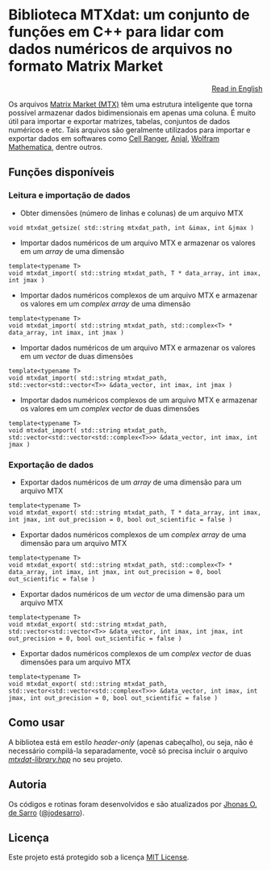 # Biblioteca MTXdat: um conjunto de funções em C++ para lidar com dados numéricos de arquivos no formato Matrix Market

<p align="right"><a href="README.md">Read in English</a></p>

Os arquivos [Matrix Market (MTX)](https://math.nist.gov/MatrixMarket/formats.html) têm uma estrutura inteligente que torna possível armazenar dados bidimensionais em apenas uma coluna. É muito útil para importar e exportar matrizes, tabelas, conjuntos de dados numéricos e etc. Tais arquivos são geralmente utilizados para importar e exportar dados em softwares como [Cell Ranger](https://support.10xgenomics.com/single-cell-gene-expression/software/pipelines/latest/what-is-cell-ranger), [Anjal](http://murasu.com/murasu-anjal/), [Wolfram Mathematica](https://reference.wolfram.com/language/ref/format/MTX.html), dentre outros.

## Funções disponíveis

### Leitura e importação de dados

- Obter dimensões (número de linhas e colunas) de um arquivo MTX
```
void mtxdat_getsize( std::string mtxdat_path, int &imax, int &jmax )
```

- Importar dados numéricos de um arquivo MTX e armazenar os valores em um *array* de uma dimensão
```
template<typename T>
void mtxdat_import( std::string mtxdat_path, T * data_array, int imax, int jmax )
```

- Importar dados numéricos complexos de um arquivo MTX e armazenar os valores em um *complex array* de uma dimensão
```
template<typename T>
void mtxdat_import( std::string mtxdat_path, std::complex<T> * data_array, int imax, int jmax )
```

- Importar dados numéricos de um arquivo MTX e armazenar os valores em um *vector* de duas dimensões
```
template<typename T>
void mtxdat_import( std::string mtxdat_path, std::vector<std::vector<T>> &data_vector, int imax, int jmax )
```

- Importar dados numéricos complexos de um arquivo MTX e armazenar os valores em um *complex vector* de duas dimensões
```
template<typename T>
void mtxdat_import( std::string mtxdat_path, std::vector<std::vector<std::complex<T>>> &data_vector, int imax, int jmax )
```

### Exportação de dados

- Exportar dados numéricos de um *array* de uma dimensão para um arquivo MTX
```
template<typename T>
void mtxdat_export( std::string mtxdat_path, T * data_array, int imax, int jmax, int out_precision = 0, bool out_scientific = false )
```

- Exportar dados numéricos complexos de um *complex array* de uma dimensão para um arquivo MTX
```
template<typename T>
void mtxdat_export( std::string mtxdat_path, std::complex<T> * data_array, int imax, int jmax, int out_precision = 0, bool out_scientific = false )
```

- Exportar dados numéricos de um *vector* de uma dimensão para um arquivo MTX
```
template<typename T>
void mtxdat_export( std::string mtxdat_path, std::vector<std::vector<T>> &data_vector, int imax, int jmax, int out_precision = 0, bool out_scientific = false )
```

- Exportar dados numéricos complexos de um *complex vector* de duas dimensões para um arquivo MTX
```
template<typename T>
void mtxdat_export( std::string mtxdat_path, std::vector<std::vector<std::complex<T>>> &data_vector, int imax, int jmax, int out_precision = 0, bool out_scientific = false )
```

## Como usar

A bibliotea está em estilo *header-only* (apenas cabeçalho), ou seja, não é necessário compilá-la separadamente, você só precisa incluir o arquivo <a href="mtxdat-library.hpp">*mtxdat-library.hpp*</a> no seu projeto.

## Autoria

Os códigos e rotinas foram desenvolvidos e são atualizados por <a href="https://www.researchgate.net/profile/Jhonas-de-Sarro">Jhonas O. de Sarro</a> ([@jodesarro]( https://github.com/jodesarro )).

## Licença

Este projeto está protegido sob a licença <a href="LICENSE">MIT License</a>.
